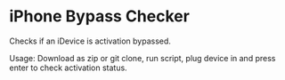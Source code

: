 # iPhone Bypass Checker
Checks if an iDevice is activation bypassed.

Usage: Download as zip or git clone, run script, plug device in and press enter to check activation status.
